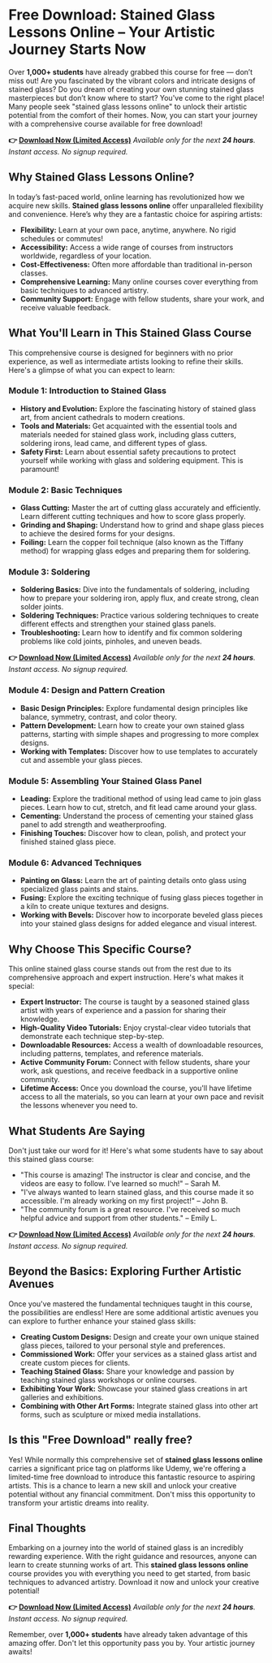 # Free Download: Stained Glass Lessons Online – Your Artistic Journey Starts Now

Over **1,000+ students** have already grabbed this course for free — don’t miss out!
Are you fascinated by the vibrant colors and intricate designs of stained glass? Do you dream of creating your own stunning stained glass masterpieces but don’t know where to start? You've come to the right place! Many people seek "stained glass lessons online" to unlock their artistic potential from the comfort of their homes. Now, you can start your journey with a comprehensive course available for free download!

**👉 [Download Now (Limited Access)](https://udemywork.com/stained-glass-lessons-online)**
_Available only for the next **24 hours**. Instant access. No signup required._

## Why Stained Glass Lessons Online?

In today’s fast-paced world, online learning has revolutionized how we acquire new skills. **Stained glass lessons online** offer unparalleled flexibility and convenience. Here’s why they are a fantastic choice for aspiring artists:

*   **Flexibility:** Learn at your own pace, anytime, anywhere. No rigid schedules or commutes!
*   **Accessibility:** Access a wide range of courses from instructors worldwide, regardless of your location.
*   **Cost-Effectiveness:** Often more affordable than traditional in-person classes.
*   **Comprehensive Learning:** Many online courses cover everything from basic techniques to advanced artistry.
*   **Community Support:** Engage with fellow students, share your work, and receive valuable feedback.

## What You'll Learn in This Stained Glass Course

This comprehensive course is designed for beginners with no prior experience, as well as intermediate artists looking to refine their skills. Here's a glimpse of what you can expect to learn:

### Module 1: Introduction to Stained Glass

*   **History and Evolution:** Explore the fascinating history of stained glass art, from ancient cathedrals to modern creations.
*   **Tools and Materials:** Get acquainted with the essential tools and materials needed for stained glass work, including glass cutters, soldering irons, lead came, and different types of glass.
*   **Safety First:** Learn about essential safety precautions to protect yourself while working with glass and soldering equipment. This is paramount!

### Module 2: Basic Techniques

*   **Glass Cutting:** Master the art of cutting glass accurately and efficiently. Learn different cutting techniques and how to score glass properly.
*   **Grinding and Shaping:** Understand how to grind and shape glass pieces to achieve the desired forms for your designs.
*   **Foiling:** Learn the copper foil technique (also known as the Tiffany method) for wrapping glass edges and preparing them for soldering.

### Module 3: Soldering

*   **Soldering Basics:** Dive into the fundamentals of soldering, including how to prepare your soldering iron, apply flux, and create strong, clean solder joints.
*   **Soldering Techniques:** Practice various soldering techniques to create different effects and strengthen your stained glass panels.
*   **Troubleshooting:** Learn how to identify and fix common soldering problems like cold joints, pinholes, and uneven beads.

**👉 [Download Now (Limited Access)](https://udemywork.com/stained-glass-lessons-online)**
_Available only for the next **24 hours**. Instant access. No signup required._

### Module 4: Design and Pattern Creation

*   **Basic Design Principles:** Explore fundamental design principles like balance, symmetry, contrast, and color theory.
*   **Pattern Development:** Learn how to create your own stained glass patterns, starting with simple shapes and progressing to more complex designs.
*   **Working with Templates:** Discover how to use templates to accurately cut and assemble your glass pieces.

### Module 5: Assembling Your Stained Glass Panel

*   **Leading:** Explore the traditional method of using lead came to join glass pieces. Learn how to cut, stretch, and fit lead came around your glass.
*   **Cementing:** Understand the process of cementing your stained glass panel to add strength and weatherproofing.
*   **Finishing Touches:** Discover how to clean, polish, and protect your finished stained glass piece.

### Module 6: Advanced Techniques

*   **Painting on Glass:** Learn the art of painting details onto glass using specialized glass paints and stains.
*   **Fusing:** Explore the exciting technique of fusing glass pieces together in a kiln to create unique textures and designs.
*   **Working with Bevels:** Discover how to incorporate beveled glass pieces into your stained glass designs for added elegance and visual interest.

## Why Choose This Specific Course?

This online stained glass course stands out from the rest due to its comprehensive approach and expert instruction. Here's what makes it special:

*   **Expert Instructor:** The course is taught by a seasoned stained glass artist with years of experience and a passion for sharing their knowledge.
*   **High-Quality Video Tutorials:** Enjoy crystal-clear video tutorials that demonstrate each technique step-by-step.
*   **Downloadable Resources:** Access a wealth of downloadable resources, including patterns, templates, and reference materials.
*   **Active Community Forum:** Connect with fellow students, share your work, ask questions, and receive feedback in a supportive online community.
*   **Lifetime Access:** Once you download the course, you'll have lifetime access to all the materials, so you can learn at your own pace and revisit the lessons whenever you need to.

## What Students Are Saying

Don't just take our word for it! Here's what some students have to say about this stained glass course:

*   "This course is amazing! The instructor is clear and concise, and the videos are easy to follow. I've learned so much!" – Sarah M.
*   "I've always wanted to learn stained glass, and this course made it so accessible. I'm already working on my first project!" – John B.
*   "The community forum is a great resource. I've received so much helpful advice and support from other students." – Emily L.

**👉 [Download Now (Limited Access)](https://udemywork.com/stained-glass-lessons-online)**
_Available only for the next **24 hours**. Instant access. No signup required._

## Beyond the Basics: Exploring Further Artistic Avenues

Once you've mastered the fundamental techniques taught in this course, the possibilities are endless! Here are some additional artistic avenues you can explore to further enhance your stained glass skills:

*   **Creating Custom Designs:** Design and create your own unique stained glass pieces, tailored to your personal style and preferences.
*   **Commissioned Work:** Offer your services as a stained glass artist and create custom pieces for clients.
*   **Teaching Stained Glass:** Share your knowledge and passion by teaching stained glass workshops or online courses.
*   **Exhibiting Your Work:** Showcase your stained glass creations in art galleries and exhibitions.
*   **Combining with Other Art Forms:** Integrate stained glass into other art forms, such as sculpture or mixed media installations.

## Is this "Free Download" really free?

Yes! While normally this comprehensive set of **stained glass lessons online** carries a significant price tag on platforms like Udemy, we're offering a limited-time free download to introduce this fantastic resource to aspiring artists. This is a chance to learn a new skill and unlock your creative potential without any financial commitment. Don't miss this opportunity to transform your artistic dreams into reality.

## Final Thoughts

Embarking on a journey into the world of stained glass is an incredibly rewarding experience. With the right guidance and resources, anyone can learn to create stunning works of art. This **stained glass lessons online** course provides you with everything you need to get started, from basic techniques to advanced artistry. Download it now and unlock your creative potential!

**👉 [Download Now (Limited Access)](https://udemywork.com/stained-glass-lessons-online)**
_Available only for the next **24 hours**. Instant access. No signup required._

Remember, over **1,000+ students** have already taken advantage of this amazing offer. Don't let this opportunity pass you by. Your artistic journey awaits!
